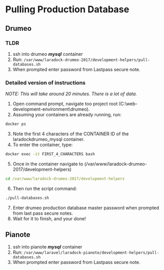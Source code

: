 # Pulling Production Database

## Drumeo

### TLDR

1. ssh into drumeo ***mysql*** container
1. Run: `/var/www/laradock-drumeo-2017/development-helpers/pull-databases.sh`
1. When prompted enter password from Lastpass secure note.

### Detailed version of instructions

*NOTE: This will take around 20 minutes. There is a lot of data.*

1. Open command prompt, navigate too project root (C:\web-development-environment\drumeo).
2. Assuming your containers are already running, run:
```cmd
docker ps
```
3. Note the first 4 characters of the CONTAINER ID of the laradockdrumeo_mysql container.
4. To enter the container, type:
```cmd
docker exec -it FIRST_4_CHARACTERS bash
```
5. Once in the container navigate to (/var/www/laradock-drumeo-2017/development-helpers)
```cmd
cd /var/www/laradock-drumeo-2017/development-helpers
```
6. Then run the script command:
```cmd
./pull-databases.sh
```
7. Enter drumeo production database master password when prompted from last pass secure notes.
8. Wait for it to finish, and your done!

## Pianote

1. ssh into pianote ***mysql*** container
1. Run: `/var/www/laravel/laradock-pianote/development-helpers/pull-databases.sh`
1. When prompted enter password from Lastpass secure note.